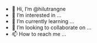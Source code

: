 - 👋 Hi, I’m @hilutrangne
- 👀 I’m interested in ...
- 🌱 I’m currently learning ...
- 💞️ I’m looking to collaborate on ...
- 📫 How to reach me ...

<!---
hilutrangne/hilutrangne is a ✨ special ✨ repository because its `README.md` (this file) appears on your GitHub profile.
You can click the Preview link to take a look at your changes.
--->
